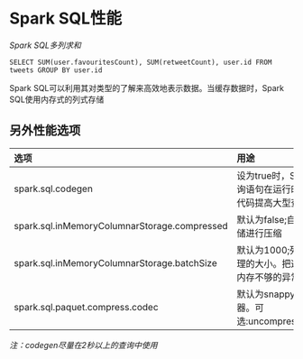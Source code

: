 # Spark SQL性能
*Spark SQL多列求和*
```
SELECT SUM(user.favouritesCount), SUM(retweetCount), user.id FROM tweets GROUP BY user.id
```
Spark SQL可以利用其对类型的了解来高效地表示数据。当缓存数据时，Spark SQL使用内存式的列式存储
## 另外性能选项
| 选项 | 用途 |
| :-------|:-------------|
| spark.sql.codegen | 设为true时，Spark SQL会把每条查询语句在运行时编译为JAVA二进制代码提高大型查询性能 |
| spark.sql.inMemoryColumnarStorage.compressed | 默认为false;自动对内存中的列式存储进行压缩 |
| spark.sql.inMemoryColumnarStorage.batchSize | 默认为1000;列式缓存时的每个批处理的大小。把这个值调大可能会导致内存不够的异常 |
| spark.sql.paquet.compress.codec | 默认为snappy;使用哪种压缩编码器。可选:uncompressed/snappy/gzip/lzo |  

*注：codegen尽量在2秒以上的查询中使用*
